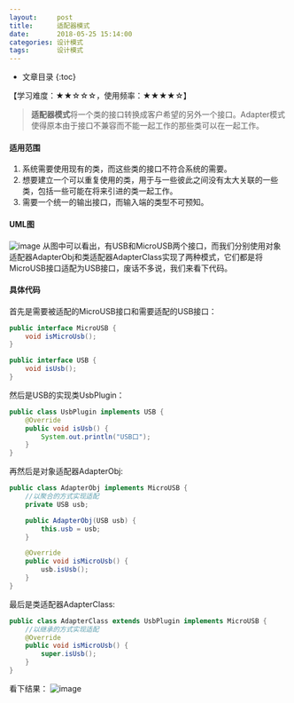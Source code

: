 ```yaml
---
layout:     post
title:      适配器模式
date:       2018-05-25 15:14:00
categories: 设计模式
tags:       设计模式
---
```


* 文章目录
{:toc}

【学习难度：★★☆☆☆，使用频率：★★★★☆】

> **适配器模式**将一个类的接口转换成客户希望的另外一个接口。Adapter模式使得原本由于接口不兼容而不能一起工作的那些类可以在一起工作。



#### 适用范围
1. 系统需要使用现有的类，而这些类的接口不符合系统的需要。 
2. 想要建立一个可以重复使用的类，用于与一些彼此之间没有太大关联的一些类，包括一些可能在将来引进的类一起工作。 
3. 需要一个统一的输出接口，而输入端的类型不可预知。

#### UML图
![image](http://oc26wuqdw.bkt.clouddn.com/2018/5/pattern/adapter/adapter_uml.png)
从图中可以看出，有USB和MicroUSB两个接口，而我们分别使用对象适配器AdapterObj和类适配器AdapterClass实现了两种模式，它们都是将MicroUSB接口适配为USB接口，废话不多说，我们来看下代码。

#### 具体代码
首先是需要被适配的MicroUSB接口和需要适配的USB接口：

```java
public interface MicroUSB {
    void isMicroUsb();
}

public interface USB {
    void isUsb();
}
```

然后是USB的实现类UsbPlugin：

```java
public class UsbPlugin implements USB {
    @Override
    public void isUsb() {
        System.out.println("USB口");
    }
}
```

再然后是对象适配器AdapterObj:
```java
public class AdapterObj implements MicroUSB {
    //以聚合的方式实现适配
    private USB usb;

    public AdapterObj(USB usb) {
        this.usb = usb;
    }

    @Override
    public void isMicroUsb() {
        usb.isUsb();
    }
}
```

最后是类适配器AdapterClass:

```java
public class AdapterClass extends UsbPlugin implements MicroUSB {
    //以继承的方式实现适配
    @Override
    public void isMicroUsb() {
        super.isUsb();
    }
}
```


看下结果：
![image](http://oc26wuqdw.bkt.clouddn.com/2018/5/pattern/adapter/adapter_result.png)
